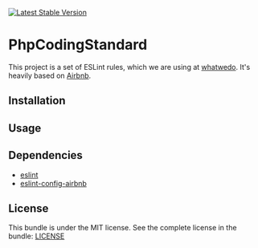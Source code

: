 [![Latest Stable Version](https://poser.pugx.org/whatwedo/eslint-config-whatwedo/v/stable)](https://packagist.org/packages/whatwedo/eslint-config-whatwedo)

# PhpCodingStandard

This project is a set of ESLint rules, which we are using at [whatwedo](https://whatwedo.ch). It's heavily based on [Airbnb](https://github.com/airbnb/javascript).

## Installation




## Usage



## Dependencies

* [eslint](https://github.com/eslint/eslint)
* [eslint-config-airbnb](https://github.com/airbnb/javascript/tree/master/packages/eslint-config-airbnb)


## License

This bundle is under the MIT license. See the complete license in the bundle: [LICENSE](LICENSE)
